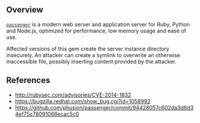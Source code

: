 ## Overview

[`passenger`](https://rubygems.org/gems/passenger) is a modern web server and application server for Ruby, Python and Node.js, optimized for performance, low memory usage and ease of use.

Affected versions of this gem create the server instance directory insecurely. An attacker can create a symlink to overwrite an otherwise inaccessible file, possibly inserting content provided by the attacker.

## References

- http://rubysec.com/advisories/CVE-2014-1832
- https://bugzilla.redhat.com/show_bug.cgi?id=1058992
- https://github.com/phusion/passenger/commit/94428057c602da3d6d34ef75c78091066ecac5c0
